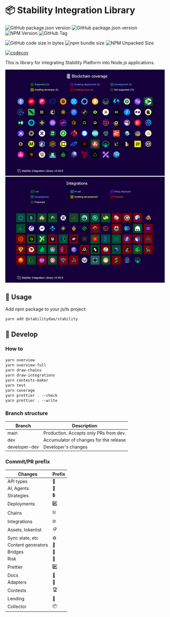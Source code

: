 # 📦 Stability Integration Library

![GitHub package.json version](https://img.shields.io/github/package-json/v/stabilitydao/stability/main)
![GitHub package.json version](https://img.shields.io/github/package-json/v/stabilitydao/stability/dev)
![NPM Version](https://img.shields.io/npm/v/%40stabilitydao%2Fstability?label=NPM%20version)
![GitHub Tag](https://img.shields.io/github/v/tag/stabilitydao/stability)

![GitHub code size in bytes](https://img.shields.io/github/languages/code-size/stabilitydao/stability?label=code%20size)
![npm bundle size](https://img.shields.io/bundlephobia/min/%40stabilitydao%2Fstability?label=NPM%20bundle%20size)
![NPM Unpacked Size](https://img.shields.io/npm/unpacked-size/%40stabilitydao%2Fstability?label=NPM%20unpacked%20size)

[![codecov](https://codecov.io/github/stabilitydao/stability/graph/badge.svg?token=V0JV1WOGMM)](https://codecov.io/github/stabilitydao/stability)

This is library for integrating Stability Platform into Node.js applications.

![](chains.png)
![](integrations.png)

## 🔌 Usage

Add npm package to your js/ts project:

```shell
yarn add @stabilitydao/stability
```

## 👷 Develop

### How to

```shell
yarn overview
yarn overview-full
yarn draw-chains
yarn draw-integrations
yarn contests-maker
yarn test
yarn coverage
yarn prettier . --check
yarn prettier . --write
```

### Branch structure

| Branch        | Description                            |
| ------------- | -------------------------------------- |
| main          | Production. Accepts only PRs from dev. |
| dev           | Accumulator of changes for the release |
| developer-dev | Developer's changes                    |

### Commit/PR prefix

| Changes            | Prefix |
|--------------------| ------ |
| API types          | 📡     |
| AI, Agents         | 🤖     |
| Strategies         | 💲     |
| Deployments        | #️⃣     |
| Chains             | ⛓️     |
| Integrations       | 🌐     |
| Assets, tokenlist  | 🪙     |
| Sync state, etc    | ♻️️    |
| Content generators | 🎇     |
| Bridges            | 🌉     |
| Risk               | 🚦     |
| Prettier           | #️⃣     |
| Docs               | 📙     |
| Adapters           | 🔌     |
| Contests           | 🏆     |
| Lending            | 🏦     |
| Collector          | 📦     |
